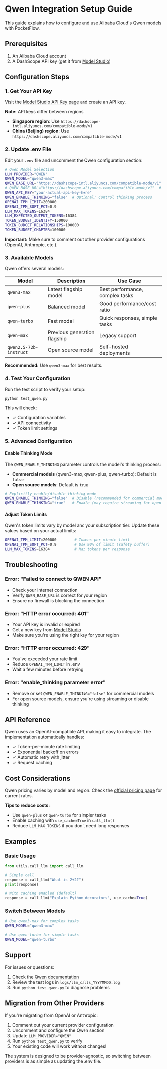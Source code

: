 # Qwen Integration Setup Guide

This guide explains how to configure and use Alibaba Cloud's Qwen models with PocketFlow.

## Prerequisites

1. An Alibaba Cloud account
2. A DashScope API key (get it from [Model Studio](https://www.alibabacloud.com/help/en/model-studio/get-api-key))

## Configuration Steps

### 1. Get Your API Key

Visit the [Model Studio API Key page](https://www.alibabacloud.com/help/en/model-studio/get-api-key) and create an API key.

**Note:** API keys differ between regions:
- **Singapore region**: Use `https://dashscope-intl.aliyuncs.com/compatible-mode/v1`
- **China (Beijing) region**: Use `https://dashscope.aliyuncs.com/compatible-mode/v1`

### 2. Update .env File

Edit your `.env` file and uncomment the Qwen configuration section:

```bash
# Qwen Model Selection
LLM_PROVIDER="QWEN"
QWEN_MODEL="qwen3-max"
QWEN_BASE_URL="https://dashscope-intl.aliyuncs.com/compatible-mode/v1"  # Singapore region
# QWEN_BASE_URL="https://dashscope.aliyuncs.com/compatible-mode/v1"  # China (Beijing) region - uncomment for Beijing
QWEN_API_KEY="your-actual-api-key-here"
QWEN_ENABLE_THINKING="false"  # Optional: Control thinking process
OPENAI_TPM_LIMIT=200000
OPENAI_TPM_SOFT_PCT=0.9
LLM_MAX_TOKENS=16384
LLM_EXPECTED_OUTPUT_TOKENS=16384
TOKEN_BUDGET_IDENTIFY=150000
TOKEN_BUDGET_RELATIONSHIPS=100000
TOKEN_BUDGET_CHAPTER=100000
```

**Important:** Make sure to comment out other provider configurations (OpenAI, Anthropic, etc.).

### 3. Available Models

Qwen offers several models:

| Model | Description | Use Case |
|-------|-------------|----------|
| `qwen3-max` | Latest flagship model | Best performance, complex tasks |
| `qwen-plus` | Balanced model | Good performance/cost ratio |
| `qwen-turbo` | Fast model | Quick responses, simple tasks |
| `qwen-max` | Previous generation flagship | Legacy support |
| `qwen2.5-72b-instruct` | Open source model | Self-hosted deployments |

**Recommended:** Use `qwen3-max` for best results.

### 4. Test Your Configuration

Run the test script to verify your setup:

```bash
python test_qwen.py
```

This will check:
- ✓ Configuration variables
- ✓ API connectivity
- ✓ Token limit settings

### 5. Advanced Configuration

#### Enable Thinking Mode

The `QWEN_ENABLE_THINKING` parameter controls the model's thinking process:

- **Commercial models** (qwen3-max, qwen-plus, qwen-turbo): Default is `false`
- **Open source models**: Default is `true`

```bash
# Explicitly enable/disable thinking mode
QWEN_ENABLE_THINKING="false"  # Disable (recommended for commercial models)
QWEN_ENABLE_THINKING="true"   # Enable (may require streaming for open source models)
```

#### Adjust Token Limits

Qwen's token limits vary by model and your subscription tier. Update these values based on your actual limits:

```bash
OPENAI_TPM_LIMIT=200000        # Tokens per minute limit
OPENAI_TPM_SOFT_PCT=0.9        # Use 90% of limit (safety buffer)
LLM_MAX_TOKENS=16384           # Max tokens per response
```

## Troubleshooting

### Error: "Failed to connect to QWEN API"

- Check your internet connection
- Verify `QWEN_BASE_URL` is correct for your region
- Ensure no firewall is blocking the connection

### Error: "HTTP error occurred: 401"

- Your API key is invalid or expired
- Get a new key from [Model Studio](https://www.alibabacloud.com/help/en/model-studio/get-api-key)
- Make sure you're using the right key for your region

### Error: "HTTP error occurred: 429"

- You've exceeded your rate limit
- Reduce `OPENAI_TPM_LIMIT` in .env
- Wait a few minutes before retrying

### Error: "enable_thinking parameter error"

- Remove or set `QWEN_ENABLE_THINKING="false"` for commercial models
- For open source models, ensure you're using streaming or disable thinking

## API Reference

Qwen uses an OpenAI-compatible API, making it easy to integrate. The implementation automatically handles:

- ✓ Token-per-minute rate limiting
- ✓ Exponential backoff on errors
- ✓ Automatic retry with jitter
- ✓ Request caching

## Cost Considerations

Qwen pricing varies by model and region. Check the [official pricing page](https://www.alibabacloud.com/help/en/model-studio/pricing) for current rates.

**Tips to reduce costs:**
- Use `qwen-plus` or `qwen-turbo` for simpler tasks
- Enable caching with `use_cache=True` in `call_llm()`
- Reduce `LLM_MAX_TOKENS` if you don't need long responses

## Examples

### Basic Usage

```python
from utils.call_llm import call_llm

# Simple call
response = call_llm("What is 2+2?")
print(response)

# With caching enabled (default)
response = call_llm("Explain Python decorators", use_cache=True)
```

### Switch Between Models

```bash
# Use qwen3-max for complex tasks
QWEN_MODEL="qwen3-max"

# Use qwen-turbo for simple tasks
QWEN_MODEL="qwen-turbo"
```

## Support

For issues or questions:

1. Check the [Qwen documentation](https://www.alibabacloud.com/help/en/model-studio)
2. Review the test logs in `logs/llm_calls_YYYYMMDD.log`
3. Run `python test_qwen.py` to diagnose problems

## Migration from Other Providers

If you're migrating from OpenAI or Anthropic:

1. Comment out your current provider configuration
2. Uncomment and configure the Qwen section
3. Update `LLM_PROVIDER="QWEN"`
4. Run `python test_qwen.py` to verify
5. Your existing code will work without changes!

The system is designed to be provider-agnostic, so switching between providers is as simple as updating the .env file.
